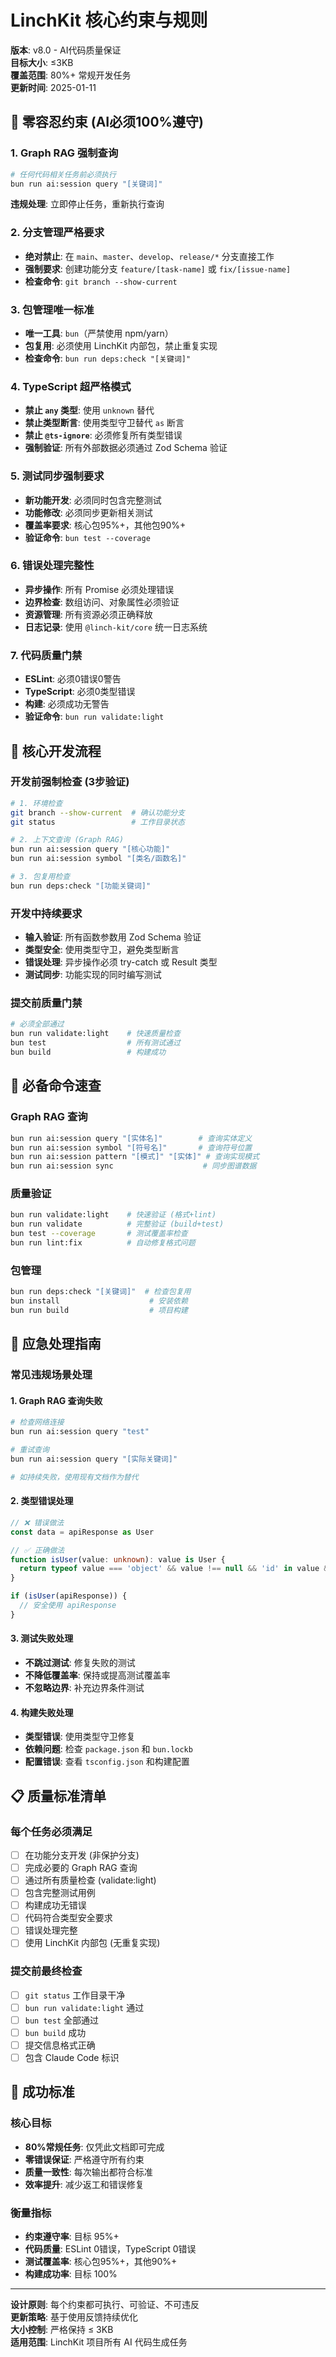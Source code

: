 # LinchKit 核心约束与规则

**版本**: v8.0 - AI代码质量保证  
**目标大小**: ≤3KB  
**覆盖范围**: 80%+ 常规开发任务  
**更新时间**: 2025-01-11

## 🔴 零容忍约束 (AI必须100%遵守)

### 1. Graph RAG 强制查询

```bash
# 任何代码相关任务前必须执行
bun run ai:session query "[关键词]"
```

**违规处理**: 立即停止任务，重新执行查询

### 2. 分支管理严格要求

- **绝对禁止**: 在 `main`、`master`、`develop`、`release/*` 分支直接工作
- **强制要求**: 创建功能分支 `feature/[task-name]` 或 `fix/[issue-name]`
- **检查命令**: `git branch --show-current`

### 3. 包管理唯一标准

- **唯一工具**: `bun`（严禁使用 npm/yarn）
- **包复用**: 必须使用 LinchKit 内部包，禁止重复实现
- **检查命令**: `bun run deps:check "[关键词]"`

### 4. TypeScript 超严格模式

- **禁止 `any` 类型**: 使用 `unknown` 替代
- **禁止类型断言**: 使用类型守卫替代 `as` 断言
- **禁止 `@ts-ignore`**: 必须修复所有类型错误
- **强制验证**: 所有外部数据必须通过 Zod Schema 验证

### 5. 测试同步强制要求

- **新功能开发**: 必须同时包含完整测试
- **功能修改**: 必须同步更新相关测试
- **覆盖率要求**: 核心包95%+，其他包90%+
- **验证命令**: `bun test --coverage`

### 6. 错误处理完整性

- **异步操作**: 所有 Promise 必须处理错误
- **边界检查**: 数组访问、对象属性必须验证
- **资源管理**: 所有资源必须正确释放
- **日志记录**: 使用 `@linch-kit/core` 统一日志系统

### 7. 代码质量门禁

- **ESLint**: 必须0错误0警告
- **TypeScript**: 必须0类型错误
- **构建**: 必须成功无警告
- **验证命令**: `bun run validate:light`

## 🎯 核心开发流程

### 开发前强制检查 (3步验证)

```bash
# 1. 环境检查
git branch --show-current  # 确认功能分支
git status                 # 工作目录状态

# 2. 上下文查询 (Graph RAG)
bun run ai:session query "[核心功能]"
bun run ai:session symbol "[类名/函数名]"

# 3. 包复用检查
bun run deps:check "[功能关键词]"
```

### 开发中持续要求

- **输入验证**: 所有函数参数用 Zod Schema 验证
- **类型安全**: 使用类型守卫，避免类型断言
- **错误处理**: 异步操作必须 try-catch 或 Result 类型
- **测试同步**: 功能实现的同时编写测试

### 提交前质量门禁

```bash
# 必须全部通过
bun run validate:light    # 快速质量检查
bun test                  # 所有测试通过
bun build                 # 构建成功
```

## 🔧 必备命令速查

### Graph RAG 查询

```bash
bun run ai:session query "[实体名]"        # 查询实体定义
bun run ai:session symbol "[符号名]"       # 查询符号位置
bun run ai:session pattern "[模式]" "[实体]" # 查询实现模式
bun run ai:session sync                    # 同步图谱数据
```

### 质量验证

```bash
bun run validate:light    # 快速验证 (格式+lint)
bun run validate          # 完整验证 (build+test)
bun test --coverage       # 测试覆盖率检查
bun run lint:fix          # 自动修复格式问题
```

### 包管理

```bash
bun run deps:check "[关键词]"  # 检查包复用
bun install                    # 安装依赖
bun run build                  # 项目构建
```

## 🚨 应急处理指南

### 常见违规场景处理

#### 1. Graph RAG 查询失败

```bash
# 检查网络连接
bun run ai:session query "test"

# 重试查询
bun run ai:session query "[实际关键词]"

# 如持续失败，使用现有文档作为替代
```

#### 2. 类型错误处理

```typescript
// ❌ 错误做法
const data = apiResponse as User

// ✅ 正确做法
function isUser(value: unknown): value is User {
  return typeof value === 'object' && value !== null && 'id' in value && 'name' in value
}

if (isUser(apiResponse)) {
  // 安全使用 apiResponse
}
```

#### 3. 测试失败处理

- **不跳过测试**: 修复失败的测试
- **不降低覆盖率**: 保持或提高测试覆盖率
- **不忽略边界**: 补充边界条件测试

#### 4. 构建失败处理

- **类型错误**: 使用类型守卫修复
- **依赖问题**: 检查 `package.json` 和 `bun.lockb`
- **配置错误**: 查看 `tsconfig.json` 和构建配置

## 📋 质量标准清单

### 每个任务必须满足

- [ ] 在功能分支开发 (非保护分支)
- [ ] 完成必要的 Graph RAG 查询
- [ ] 通过所有质量检查 (validate:light)
- [ ] 包含完整测试用例
- [ ] 构建成功无错误
- [ ] 代码符合类型安全要求
- [ ] 错误处理完整
- [ ] 使用 LinchKit 内部包 (无重复实现)

### 提交前最终检查

- [ ] `git status` 工作目录干净
- [ ] `bun run validate:light` 通过
- [ ] `bun test` 全部通过
- [ ] `bun build` 成功
- [ ] 提交信息格式正确
- [ ] 包含 Claude Code 标识

## 🎯 成功标准

### 核心目标

- **80%常规任务**: 仅凭此文档即可完成
- **零错误保证**: 严格遵守所有约束
- **质量一致性**: 每次输出都符合标准
- **效率提升**: 减少返工和错误修复

### 衡量指标

- **约束遵守率**: 目标 95%+
- **代码质量**: ESLint 0错误，TypeScript 0错误
- **测试覆盖率**: 核心包95%+，其他90%+
- **构建成功率**: 目标 100%

---

**设计原则**: 每个约束都可执行、可验证、不可违反  
**更新策略**: 基于使用反馈持续优化  
**大小控制**: 严格保持 ≤ 3KB  
**适用范围**: LinchKit 项目所有 AI 代码生成任务
